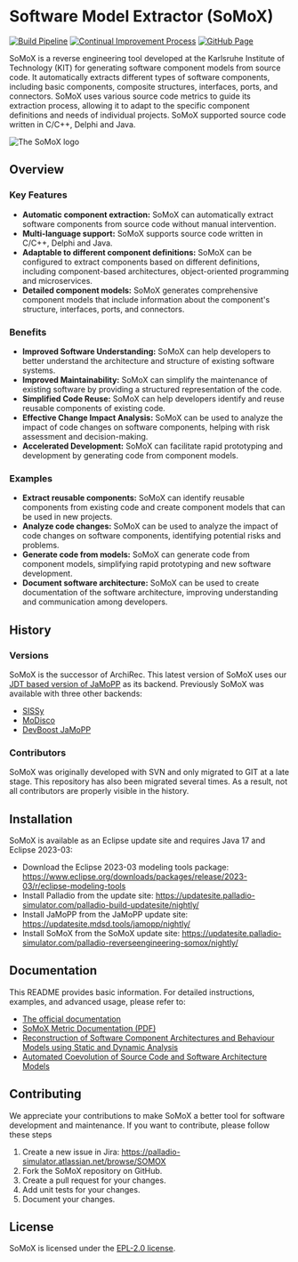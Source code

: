 # Software Model Extractor (SoMoX)

[![Build Pipeline](https://github.com/PalladioSimulator/Palladio-ReverseEngineering-SoMoX/actions/workflows/build.yml/badge.svg)](https://github.com/PalladioSimulator/Palladio-ReverseEngineering-SoMoX/actions/workflows/build.yml) [![Continual Improvement Process](https://github.com/PalladioSimulator/Palladio-ReverseEngineering-SoMoX/actions/workflows/quality.yml/badge.svg)](https://github.com/PalladioSimulator/Palladio-ReverseEngineering-SoMoX/actions/workflows/quality.yml) [![GitHub Page](https://github.com/PalladioSimulator/Palladio-ReverseEngineering-SoMoX/actions/workflows/page.yml/badge.svg)](https://github.com/PalladioSimulator/Palladio-ReverseEngineering-SoMoX/actions/workflows/page.yml)

SoMoX is a reverse engineering tool developed at the Karlsruhe Institute of Technology (KIT) for generating software component models from source code. It automatically extracts different types of software components, including basic components, composite structures, interfaces, ports, and connectors. SoMoX uses various source code metrics to guide its extraction process, allowing it to adapt to the specific component definitions and needs of individual projects. SoMoX supported source code written in C/C++, Delphi and Java.

![The SoMoX logo](https://sdq.kastel.kit.edu/mediawiki-sdq-extern/images/4/45/Somox-logo01.png)

## Overview
### Key Features
- **Automatic component extraction:** SoMoX can automatically extract software components from source code without manual intervention.
- **Multi-language support:** SoMoX supports source code written in C/C++, Delphi and Java.
- **Adaptable to different component definitions:** SoMoX can be configured to extract components based on different definitions, including component-based architectures, object-oriented programming and microservices.
- **Detailed component models:** SoMoX generates comprehensive component models that include information about the component's structure, interfaces, ports, and connectors.

### Benefits
- **Improved Software Understanding:** SoMoX can help developers to better understand the architecture and structure of existing software systems.
- **Improved Maintainability:** SoMoX can simplify the maintenance of existing software by providing a structured representation of the code.
- **Simplified Code Reuse:** SoMoX can help developers identify and reuse reusable components of existing code.
- **Effective Change Impact Analysis:** SoMoX can be used to analyze the impact of code changes on software components, helping with risk assessment and decision-making.
- **Accelerated Development:** SoMoX can facilitate rapid prototyping and development by generating code from component models.

### Examples
- **Extract reusable components:** SoMoX can identify reusable components from existing code and create component models that can be used in new projects.
- **Analyze code changes:** SoMoX can be used to analyze the impact of code changes on software components, identifying potential risks and problems.
- **Generate code from models:** SoMoX can generate code from component models, simplifying rapid prototyping and new software development.
- **Document software architecture:** SoMoX can be used to create documentation of the software architecture, improving understanding and communication among developers.

## History
### Versions
SoMoX is the successor of ArchiRec. This latest version of SoMoX uses our [JDT based version of JaMoPP](https://github.com/MDSD-Tools/JaMoPP) as its backend. Previously SoMoX was available with three other backends:
- [SISSy](http://sourceforge.net/projects/sissy/)
- [MoDisco](https://eclipse.org/MoDisco/)
- [DevBoost JaMoPP](https://github.com/DevBoost/JaMoPP)

### Contributors
SoMoX was originally developed with SVN and only migrated to GIT at a late stage. This repository has also been migrated several times. As a result, not all contributors are properly visible in the history.

## Installation
SoMoX is available as an Eclipse update site and requires Java 17 and Eclipse 2023-03:
- Download the Eclipse 2023-03 modeling tools package: https://www.eclipse.org/downloads/packages/release/2023-03/r/eclipse-modeling-tools
- Install Palladio from the update site: https://updatesite.palladio-simulator.com/palladio-build-updatesite/nightly/
- Install JaMoPP from the JaMoPP update site: https://updatesite.mdsd.tools/jamopp/nightly/
- Install SoMoX from the SoMoX update site: https://updatesite.palladio-simulator.com/palladio-reverseengineering-somox/nightly/

## Documentation
This README provides basic information. For detailed instructions, examples, and advanced usage, please refer to:
- [The official documentation](https://sdq.kastel.kit.edu/wiki/SoMoX)
- [SoMoX Metric Documentation (PDF)](https://sdq.kastel.kit.edu/mediawiki-sdq-extern/images/4/49/SoMoX_Metric_Documentation.pdf)
- [Reconstruction of Software Component Architectures and Behaviour Models using Static and Dynamic Analysis](https://primo.bibliothek.kit.edu/permalink/f/4jne3t/KITSRCE1000025617)
- [Automated Coevolution of Source Code and Software Architecture Models](https://primo.bibliothek.kit.edu/permalink/f/4jne3t/KITSRCE1000081447)

## Contributing
We appreciate your contributions to make SoMoX a better tool for software development and maintenance. If you want to contribute, please follow these steps

1. Create a new issue in Jira: https://palladio-simulator.atlassian.net/browse/SOMOX
2. Fork the SoMoX repository on GitHub.
3. Create a pull request for your changes.
4. Add unit tests for your changes.
5. Document your changes.

## License
SoMoX is licensed under the [EPL-2.0 license](LICENSE).
